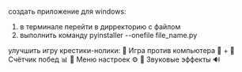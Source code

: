 создать приложение для windows: 
1. в терминале перейти в дирректорию с файлом
2. выполнить команду pyinstaller --onefile file_name.py

улучшить игру крестики-нолики:
🔹 Игра против компьютера 🧠 +
🔹 Счётчик побед 📊
🔹 Меню настроек ⚙
🔹 Звуковые эффекты 🔊